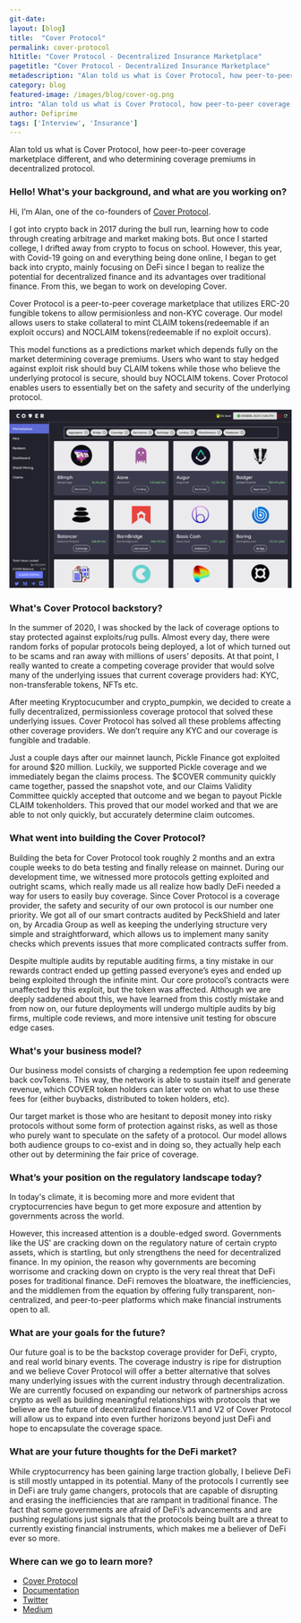 ```yaml
---
git-date:
layout: [blog]
title:  "Cover Protocol"
permalink: cover-protocol
h1title: "Cover Protocol - Decentralized Insurance Marketplace"
pagetitle: "Cover Protocol - Decentralized Insurance Marketplace"
metadescription: "Alan told us what is Cover Protocol, how peer-to-peer coverage marketplace different, and who determining coverage premiums in decentralized protocol"
category: blog
featured-image: /images/blog/cover-og.png
intro: "Alan told us what is Cover Protocol, how peer-to-peer coverage marketplace different, and who determining coverage premiums in decentralized protocol"
author: Defiprime
tags: ['Interview', 'Insurance']
---
```

Alan told us what is Cover Protocol, how peer-to-peer coverage marketplace different, and who determining coverage premiums in decentralized protocol.

### Hello! What's your background, and what are you working on?

Hi, I’m Alan, one of the co-founders of [Cover Protocol](https://coverprotocol.com/).

I got into crypto back in 2017 during the bull run, learning how to code through creating arbitrage and market making bots. But once I started college, I drifted away from crypto to focus on school. However, this year, with Covid-19 going on and everything being done online, I began to get back into crypto, mainly focusing on DeFi since I began to realize the potential for decentralized finance and its advantages over traditional finance. From this, we began to work on developing Cover.

Cover Protocol is a peer-to-peer coverage marketplace that utilizes ERC-20 fungible tokens to allow permisionless and non-KYC coverage. Our model allows users to stake collateral to mint CLAIM tokens(redeemable if an exploit occurs) and NOCLAIM tokens(redeemable if no exploit occurs).

This model functions as a predictions market which depends fully on the market determining coverage premiums. Users who want to stay hedged against exploit risk should buy CLAIM tokens while those who believe the underlying protocol is secure, should buy NOCLAIM tokens. Cover Protocol enables users to essentially bet on the safety and security of the underlying protocol.

![](/images/blog/Cover_Protocol.png)

### What's Cover Protocol backstory?

In the summer of 2020, I was shocked by the lack of coverage options to stay protected against exploits/rug pulls. Almost every day, there were random forks of popular protocols being deployed, a lot of which turned out to be scams and ran away with millions of users’ deposits. At that point, I really wanted to create a competing coverage provider that would solve many of the underlying issues that current coverage providers had: KYC, non-transferable tokens, NFTs etc.

After meeting Kryptocucumber and crypto_pumpkin, we decided to create a fully decentralized, permissionless coverage protocol that solved these underlying issues. Cover Protocol has solved all these problems affecting other coverage providers. We don’t require any KYC and our coverage is fungible and tradable.

Just a couple days after our mainnet launch, Pickle Finance got exploited for around $20 million. Luckily, we supported Pickle coverage and we immediately began the claims process. The $COVER community quickly came together, passed the snapshot vote, and our Claims Validity Committee quickly accepted that outcome and we began to payout Pickle CLAIM tokenholders. This proved that our model worked and that we are able to not only quickly, but accurately determine claim outcomes.


### What went into building the Cover Protocol?

Building the beta for Cover Protocol took roughly 2 months and an extra couple weeks to do beta testing and finally release on mainnet. During our development time, we witnessed more protocols getting exploited and outright scams, which really made us all realize how badly DeFi needed a way for users to easily buy coverage. Since Cover Protocol is a coverage provider, the safety and security of our own protocol is our number one priority. We got all of our smart contracts audited by PeckShield and later on, by Arcadia Group as well as keeping the underlying structure very simple and straightforward, which allows us to implement many sanity checks which prevents issues that more complicated contracts suffer from.

Despite multiple audits by reputable auditing firms, a tiny mistake in our rewards contract ended up getting passed everyone’s eyes and ended up being exploited through the infinite mint. Our core protocol’s contracts were unaffected by this exploit, but the token was affected. Although we are deeply saddened about this, we have learned from this costly mistake and from now on, our future deployments will undergo multiple audits by big firms, multiple code reviews, and more intensive unit testing for obscure edge cases.


### What's your business model?

Our business model consists of charging a redemption fee upon redeeming back covTokens. This way, the network is able to sustain itself and generate revenue, which COVER token holders can later vote on what to use these fees for (either buybacks, distributed to token holders, etc).

Our target market is those who are hesitant to deposit money into risky protocols without some form of protection against risks, as well as those who purely want to speculate on the safety of a protocol. Our model allows both audience groups to co-exist and in doing so, they actually help each other out by determining the fair price of coverage.


### What’s your position on the regulatory landscape today?

In today's climate, it is becoming more and more evident that cryptocurrencies have begun to get more exposure and attention by governments across the world.

However, this increased attention is a double-edged sword. Governments like the US’ are cracking down on the regulatory nature of certain crypto assets, which is startling, but only strengthens the need for decentralized finance. In my opinion, the reason why governments are becoming worrisome and cracking down on crypto is the very real threat that DeFi poses for traditional finance. DeFi removes the bloatware, the inefficiencies, and the middlemen from the equation by offering fully transparent, non-centralized, and peer-to-peer platforms which make financial instruments open to all.


### What are your goals for the future?

Our future goal is to be the backstop coverage provider for DeFi, crypto, and real world binary events. The coverage industry is ripe for distruption and we believe Cover Protocol will offer a better alternative that solves many underlying issues with the current industry through decentralization. We are currently focused on expanding our network of partnerships across crypto as well as building meaningful relationships with protocols that we believe are the future of decentralized finance.V1.1 and V2 of Cover Protocol will allow us to expand into even further horizons beyond just DeFi and hope to encapsulate the coverage space.


### What are your future thoughts for the DeFi market?

While cryptocurrency has been gaining large traction globally, I believe DeFi is still mostly untapped in its potential. Many of the protocols I currently see in DeFi are truly game changers, protocols that are capable of disrupting and erasing the inefficiencies that are rampant in traditional finance. The fact that some governments are afraid of DeFi’s advancements and are pushing regulations just signals that the protocols being built are a threat to currently existing financial instruments, which makes me a believer of DeFi ever so more.


### Where can we go to learn more?

- [Cover Protocol](http://coverprotocol.com/)
- [Documentation](https://docs.coverprotocol.com/)
- [Twitter](https://twitter.com/CoverProtocol)
- [Medium](https://coverprotocol.medium.com/)
